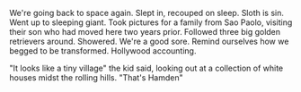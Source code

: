 We're going back to space again. Slept in, recouped on sleep. Sloth is sin. Went up to sleeping giant. Took pictures for a family from Sao Paolo, visiting their son who had moved here two years prior. Followed three big golden retrievers around. Showered. We're a good sore. Remind ourselves how we begged to be transformed. Hollywood accounting. 

"It looks like a tiny village" the kid said, looking out at a collection of white houses midst the rolling hills. "That's Hamden"
